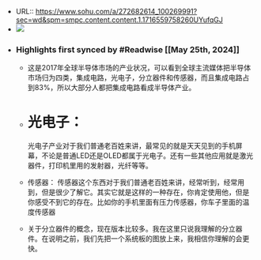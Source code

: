 - URL:: https://www.sohu.com/a/272682614_100269991?sec=wd&spm=smpc.content.content.1.1716559758260UYufqGJ
- ![](https://readwise-assets.s3.amazonaws.com/static/images/article0.00998d930354.png)
- ### Highlights first synced by #Readwise [[May 25th, 2024]]
    - 这是2017年全球半导体市场的产业状况，可以看到全球主流媒体把半导体市场归为四类，集成电路，光电子，分立器件和传感器，而且集成电路占到83%，所以大部分人都把集成电路看成半导体产业。
    - 光电子：
      ====
      
      
      光电子产业对于我们普通老百姓来讲，最常见的就是天天见到的手机屏幕，不论是普通LED还是OLED都属于光电子。还有一些其他应用就是激光器件，打印机里用的发射器，光纤等等。
    - 传感器：
      传感器这个东西对于我们普通老百姓来讲，经常听到，经常用到，但是很少了解它。其实它就是这样的一种存在，你肯定使用他，但是你感受不到它的存在。比如你的手机里面有压力传感器，你车子里面的温度传感器
    - 关于分立器件的概念，现在版本比较多。我在这里只说我理解的分立器件。在说明之前，我们先把一个系统板的图放上来，我相信你理解的会更快。

